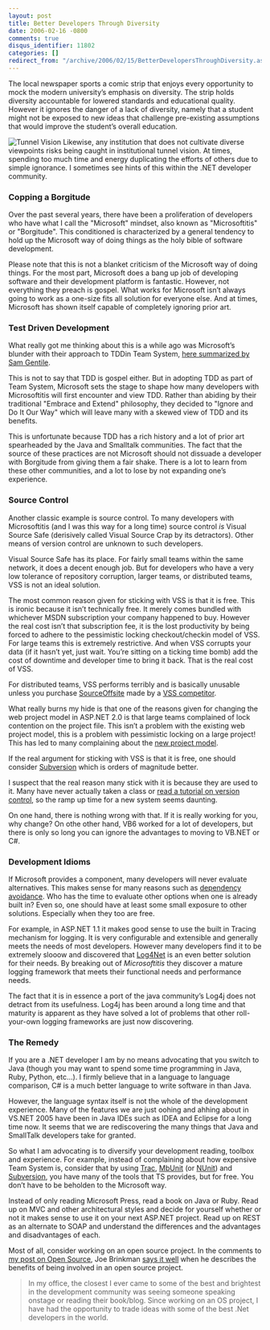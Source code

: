 ```yaml
---
layout: post
title: Better Developers Through Diversity
date: 2006-02-16 -0800
comments: true
disqus_identifier: 11802
categories: []
redirect_from: "/archive/2006/02/15/BetterDevelopersThroughDiversity.aspx/"
---
```


The local newspaper sports a comic strip that enjoys every opportunity
to mock the modern university’s emphasis on diversity. The strip holds
diversity accountable for lowered standards and educational quality.
However it ignores the danger of a lack of diversity, namely that a
student might not be exposed to new ideas that challenge pre-existing
assumptions that would improve the student’s overall education.

![Tunnel Vision](http://haacked.com/images/TunnelVision.jpg) Likewise,
any institution that does not cultivate diverse viewpoints risks being
caught in institutional tunnel vision. At times, spending too much time
and energy duplicating the efforts of others due to simple ignorance. I
sometimes see hints of this within the .NET developer community.

### Copping a Borgitude

Over the past several years, there have been a proliferation of
developers who have what I call the "Microsoft" mindset, also known as
"Microsoftitis" or "Borgitude". This conditioned is characterized by a
general tendency to hold up the Microsoft way of doing things as the
holy bible of software development.

Please note that this is not a blanket criticism of the Microsoft way of
doing things. For the most part, Microsoft does a bang up job of
developing software and their development platform is fantastic.
However, not everything they preach is gospel. What works for Microsoft
isn’t always going to work as a one-size fits all solution for everyone
else. And at times, Microsoft has shown itself capable of completely
ignoring prior art.

### Test Driven Development

What really got me thinking about this is a while ago was Microsoft’s
blunder with their approach to TDDin Team System, [here summarized by
Sam Gentile](http://samgentile.com/blog/archive/2005/11/18/32103.aspx).

This is not to say that TDD is gospel either. But in adopting TDD as
part of Team System, Microsoft sets the stage to shape how many
developers with Microsoftitis will first encounter and view TDD. Rather
than abiding by their traditional "Embrace and Extend" philosophy, they
decided to "Ignore and Do It Our Way" which will leave many with a
skewed view of TDD and its benefits.

This is unfortunate because TDD has a rich history and a lot of prior
art spearheaded by the Java and Smalltalk communities. The fact that the
source of these practices are not Microsoft should not dissuade a
developer with Borgitude from giving them a fair shake. There is a lot
to learn from these other communities, and a lot to lose by not
expanding one’s experience.

### Source Control

Another classic example is source control. To many developers with
Microsoftitis (and I was this way for a long time) source control *is*
Visual Source Safe (derisively called Visual Source Crap by its
detractors). Other means of version control are unknown to such
developers.

Visual Source Safe has its place. For fairly small teams within the same
network, it does a decent enough job. But for developers who have a very
low tolerance of repository corruption, larger teams, or distributed
teams, VSS is not an ideal solution.

The most common reason given for sticking with VSS is that it is free.
This is ironic because it isn’t technically free. It merely comes
bundled with whichever MSDN subscription your company happened to buy.
However the real cost isn’t that subscription fee, it is the lost
productivity by being forced to adhere to the pessimistic locking
checkout/checkin model of VSS. For large teams this is extremely
restrictive. And when VSS corrupts your data (if it hasn’t yet, just
wait. You’re sitting on a ticking time bomb) add the cost of downtime
and developer time to bring it back. That is the real cost of VSS.

For distributed teams, VSS performs terribly and is basically unusable
unless you purchase
[SourceOffsite](http://www.sourcegear.com/sos/index.html "SourceOffSite Product")
made by a [VSS competitor](http://www.sourcegear.com/ "SourceGear").

What really burns my hide is that one of the reasons given for changing
the web project model in ASP.NET 2.0 is that large teams complained of
lock contention on the project file. This isn’t a problem with the
existing web project model, this is a problem with pessimistic locking
on a large project! This has led to many complaining about the [new
project
model](http://geekswithblogs.net/sbellware/archive/2005/08/07/49518.aspx "ASP.NET 2.0 Web Projects Complaint").

If the real argument for sticking with VSS is that it is free, one
should consider [Subversion](http://subversion.tigris.org/ "subversion")
which is orders of magnitude better.

I suspect that the real reason many stick with it is because they are
used to it. Many have never actually taken a class or [read a tutorial
on version
control](http://software.ericsink.com/scm/source_control.html "Source Control HowTo"),
so the ramp up time for a new system seems daunting.

On one hand, there is nothing wrong with that. If it is really working
for you, why change? On othe other hand, VB6 worked for a lot of
developers, but there is only so long you can ignore the advantages to
moving to VB.NET or C\#.

### Development Idioms

If Microsoft provides a component, many developers will never evaluate
alternatives. This makes sense for many reasons such as [dependency
avoidance](http://www.codinghorror.com/blog/archives/000497.html "Dependency Avoidance").
Who has the time to evaluate other options when one is already built in?
Even so, one should have at least some small exposure to other
solutions. Especially when they too are free.

For example, in ASP.NET 1.1 it makes good sense to use the built in
Tracing mechanism for logging. It is very configurable and extensible
and generally meets the needs of most developers. However many
developers find it to be extremely slooow and discovered that
[Log4Net](http://logging.apache.org/log4net/) is an even better solution
for their needs. By breaking out of *Microsoftitis* they discover a
mature logging framework that meets their functional needs and
performance needs.

The fact that it is in essence a port of the java community’s Log4j does
not detract from its usefulness. Log4j has been around a long time and
that maturity is apparent as they have solved a lot of problems that
other roll-your-own logging frameworks are just now discovering.

### The Remedy

If you are a .NET developer I am by no means advocating that you switch
to Java (though you may want to spend some time programming in Java,
Ruby, Python, etc...). I firmly believe that in a language to language
comparison, C\# is a much better language to write software in than
Java.

However, the language syntax itself is not the whole of the development
experience. Many of the features we are just oohing and ahhing about in
VS.NET 2005 have been in Java IDEs such as IDEA and Eclipse for a long
time now. It seems that we are rediscovering the many things that Java
and SmallTalk developers take for granted.

So what I am advocating is to diversify your development reading,
toolbox and experience. For example, instead of complaining about how
expensive Team System is, consider that by using
[Trac](http://www.edgewall.com/trac/ "Trac Project Management System"),
[MbUnit](http://mbunit.tigris.org/ "MBUnit Unit Test Framework") (or
[NUnit](http://nunit.org/ "NUnit Unit Test Framework")) and
[Subversion](http://subversion.tigris.org/ "Subversion Source Control System"),
you have many of the tools that TS provides, but for free. You don’t
have to be beholden to the Microsoft way.

Instead of only reading Microsoft Press, read a book on Java or Ruby.
Read up on MVC and other architectural styles and decide for yourself
whether or not it makes sense to use it on your next ASP.NET project.
Read up on REST as an alternate to SOAP and understand the differences
and the advantages and disadvantages of each.

Most of all, consider working on an open source project. In the comments
to [my post on Open
Source](http://haacked.com/archive/2006/01/16/MisperceptionsofOpenSource.aspx#comments),
Joe Brinkman [says it
well](http://haacked.com/archive/2006/01/16/MisperceptionsofOpenSource.aspx#comments)
when he describes the benefits of being involved in an open source
project.

> In my office, the closest I ever came to some of the best and
> brightest in the development community was seeing someone speaking
> onstage or reading their book/blog. Since working on an OS project, I
> have had the opportunity to trade ideas with some of the best .Net
> developers in the world.


